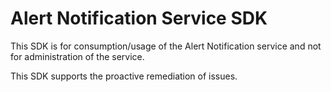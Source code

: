 Alert Notification Service SDK
===============================

This SDK is for consumption/usage of the Alert Notification service and not for administration of the service.

This SDK supports the proactive remediation of issues.
